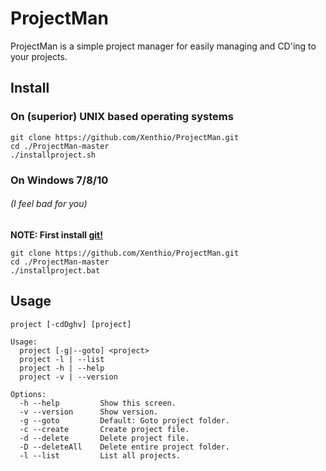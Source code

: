 # ProjectMan
ProjectMan is a simple project manager for easily managing and CD'ing to your
projects.

## Install

### On (superior) UNIX based operating systems
```
git clone https://github.com/Xenthio/ProjectMan.git
cd ./ProjectMan-master
./installproject.sh
```

### On Windows 7/8/10
###### (I feel bad for you)

**NOTE: First install [git!](https://gitforwindows.org/)**
```
git clone https://github.com/Xenthio/ProjectMan.git
cd ./ProjectMan-master
./installproject.bat
```

## Usage
```
project [-cdDghv] [project]

Usage:
  project [-g|--goto] <project>
  project -l | --list
  project -h | --help
  project -v | --version

Options:
  -h --help         Show this screen.
  -v --version      Show version.
  -g --goto         Default: Goto project folder.
  -c --create       Create project file.
  -d --delete       Delete project file.
  -D --deleteAll    Delete entire project folder.
  -l --list         List all projects.
  ```
